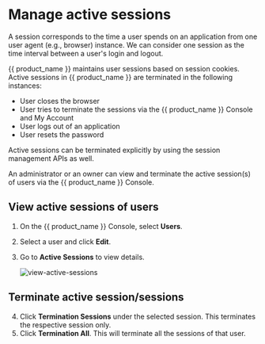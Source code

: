 # Manage active sessions

A session corresponds to the time a user spends on an application from one user agent (e.g., browser) instance. We can consider one session as the time interval between a user's login and logout.

{{ product_name }} maintains user sessions based on session cookies. Active sessions in {{ product_name }} are terminated in the following instances:
- User closes the browser
- User tries to terminate the sessions via the {{ product_name }} Console and My Account
- User logs out of an application
- User resets the password

Active sessions can be terminated explicitly by using the session management APIs as well.

An administrator or an owner can view and terminate the active session(s) of users via the {{ product_name }} Console.

## View active sessions of users

1. On the {{ product_name }} Console, select **Users**.
2. Select a user and click **Edit**.
3. Go to **Active Sessions** to view details.

    ![view-active-sessions](../../assets/img/guides/users/view-active-sessions.png)


## Terminate active session/sessions

4. Click  **Termination Sessions** under the selected session. This terminates the respective session only.
5. Click **Termination All**. This will terminate all the sessions of that user.
